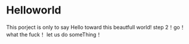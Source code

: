 # Helloworld
This porject is only to say Hello toward this beautfull world!
step 2！go！
what the fuck！
let us do someThing！
